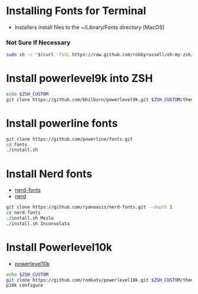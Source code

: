 # Installing Fonts for Terminal

* Installers install files to the ~/Library/Fonts directory (MacOS)

### Not Sure If Necessary

```bash
sudo sh -c "$(curl -fsSL https://raw.github.com/robbyrussell/oh-my-zsh/master/tools/install.sh)"
```

# Install powerlevel9k into ZSH

```bash
echo $ZSH_CUSTOM
git clone https://github.com/bhilburn/powerlevel9k.git $ZSH_CUSTOM/themes/powerlevel9k
```

# Install powerline fonts

```bash
git clone https://github.com/powerline/fonts.git
cd fonts
./install.sh
```

# Install Nerd fonts

* [nerd-fonts](https://github.com/ryanoasis/nerd-fonts)
* [nerd](https://nerdfonts.com)

```bash
git clone https://github.com/ryanoasis/nerd-fonts.git --depth 1
cd nerd-fonts
./install.sh Meslo
./install.sh Inconsolata
```


# Install Powerlevel10k

* [powerlevel10k](https://dev.to/abdfnx/oh-my-zsh-powerlevel10k-cool-terminal-1no0)

```bash
echo $ZSH_CUSTOM
git clone https://github.com/romkatv/powerlevel10k.git $ZSH_CUSTOM/themes/powerlevel10k
p10k configure
```



